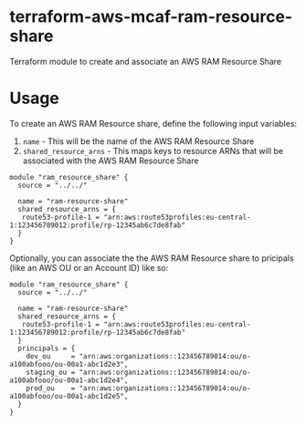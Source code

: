 # terraform-aws-mcaf-ram-resource-share
Terraform module to create and associate an AWS RAM Resource Share

# Usage

To create an AWS RAM Resource share, define the following input variables:

1. `name` - This will be the name of the AWS RAM Resource Share
2. `shared_resource_arns` - This maps keys to resource ARNs that will be associated with the AWS RAM Resource Share

```hcl
module "ram_resource_share" {
  source = "../../"

  name = "ram-resource-share"
  shared_resource_arns = {
   route53-profile-1 = "arn:aws:route53profiles:eu-central-1:123456789012:profile/rp-12345ab6c7de8fab"
  }
}
```

Optionally, you can associate the the AWS RAM Resource share to pricipals (like an AWS OU or an Account ID) like so:

```hcl
module "ram_resource_share" {
  source = "../../"

  name = "ram-resource-share"
  shared_resource_arns = {
   route53-profile-1 = "arn:aws:route53profiles:eu-central-1:123456789012:profile/rp-12345ab6c7de8fab"
  }
  principals = {
    dev_ou     = "arn:aws:organizations::123456789014:ou/o-a100abfooo/ou-00a1-abc1d2e3",
    staging_ou = "arn:aws:organizations::123456789014:ou/o-a100abfooo/ou-00a1-abc1d2e4",
    prod_ou    = "arn:aws:organizations::123456789014:ou/o-a100abfooo/ou-00a1-abc1d2e5",
  }
}
```
